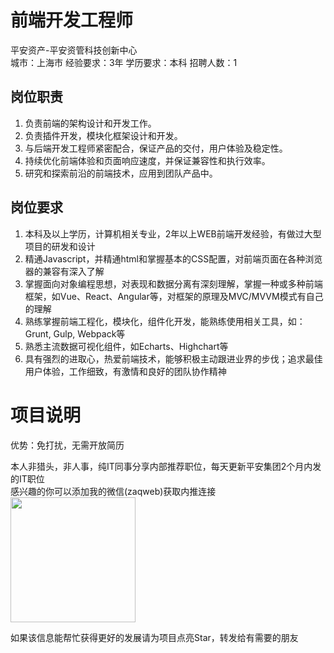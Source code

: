 # 前端开发工程师
平安资产-平安资管科技创新中心  
城市：上海市 经验要求：3年 学历要求：本科  招聘人数：1

## 岗位职责
1.	负责前端的架构设计和开发工作。
 2.	负责插件开发，模块化框架设计和开发。
 3.	与后端开发工程师紧密配合，保证产品的交付，用户体验及稳定性。
 4.	持续优化前端体验和页面响应速度，并保证兼容性和执行效率。
 5.	研究和探索前沿的前端技术，应用到团队产品中。

## 岗位要求
1.	本科及以上学历，计算机相关专业，2年以上WEB前端开发经验，有做过大型项目的研发和设计
 2.	精通Javascript，并精通html和掌握基本的CSS配置，对前端页面在各种浏览器的兼容有深入了解
 3.	掌握面向对象编程思想，对表现和数据分离有深刻理解，掌握一种或多种前端框架，如Vue、React、Angular等，对框架的原理及MVC/MVVM模式有自己的理解
 4.	熟练掌握前端工程化，模块化，组件化开发，能熟练使用相关工具，如：Grunt, Gulp, Webpack等
 5.	熟悉主流数据可视化组件，如Echarts、Highchart等
 6.	具有强烈的进取心，热爱前端技术，能够积极主动跟进业界的步伐；追求最佳用户体验，工作细致，有激情和良好的团队协作精神

# 项目说明

优势：免打扰，无需开放简历

本人非猎头，非人事，纯IT同事分享内部推荐职位，每天更新平安集团2个月内发的IT职位  
感兴趣的你可以添加我的微信(zaqweb)获取内推连接  
<img src="https://github.com/zaqweb/PA-IT-JOBS/blob/master/WechatICode.jpeg"  height="200" width="200">

如果该信息能帮忙获得更好的发展请为项目点亮Star，转发给有需要的朋友




